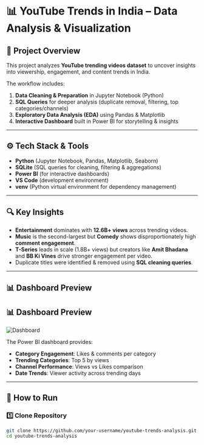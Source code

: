 # 📊 YouTube Trends in India – Data Analysis & Visualization  

## 📌 Project Overview  
This project analyzes **YouTube trending videos dataset** to uncover insights into viewership, engagement, and content trends in India.  

The workflow includes:  
1. **Data Cleaning & Preparation** in Jupyter Notebook (Python)  
2. **SQL Queries** for deeper analysis (duplicate removal, filtering, top categories/channels)  
3. **Exploratory Data Analysis (EDA)** using Pandas & Matplotlib  
4. **Interactive Dashboard** built in Power BI for storytelling & insights  

---

## ⚙️ Tech Stack & Tools  
- **Python** (Jupyter Notebook, Pandas, Matplotlib, Seaborn)  
- **SQLite** (SQL queries for cleaning, filtering & aggregations)  
- **Power BI** (for interactive dashboards)  
- **VS Code** (development environment)  
- **venv** (Python virtual environment for dependency management)  

---

## 🔍 Key Insights  
- **Entertainment** dominates with **12.6B+ views** across trending videos.  
- **Music** is the second-largest but **Comedy** shows disproportionately high **comment engagement**.  
- **T-Series** leads in scale (1.8B+ views) but creators like **Amit Bhadana** and **BB Ki Vines** drive stronger engagement per video.  
- Duplicate titles were identified & removed using **SQL cleaning queries**.  

---

## 📊 Dashboard Preview  
## 📊 Dashboard Preview  
![Dashboard](https://drive.google.com/uc?id=13vxY2OYReJXKQUfZfgKLlNNwI3TMvS7c)


The Power BI dashboard provides:  
- **Category Engagement**: Likes & comments per category  
- **Trending Categories**: Top 5 by views  
- **Channel Performance**: Views vs Likes comparison  
- **Date Trends**: Viewer activity across trending days  

---

## 🚀 How to Run  

### 1️⃣ Clone Repository  
```bash
git clone https://github.com/your-username/youtube-trends-analysis.git
cd youtube-trends-analysis
